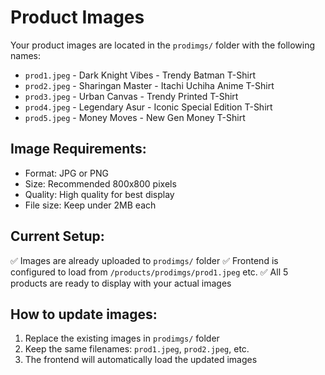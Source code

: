 # Product Images

Your product images are located in the `prodimgs/` folder with the following names:

- `prod1.jpeg` - Dark Knight Vibes - Trendy Batman T-Shirt
- `prod2.jpeg` - Sharingan Master - Itachi Uchiha Anime T-Shirt  
- `prod3.jpeg` - Urban Canvas - Trendy Printed T-Shirt
- `prod4.jpeg` - Legendary Asur - Iconic Special Edition T-Shirt
- `prod5.jpeg` - Money Moves - New Gen Money T-Shirt

## Image Requirements:
- Format: JPG or PNG
- Size: Recommended 800x800 pixels
- Quality: High quality for best display
- File size: Keep under 2MB each

## Current Setup:
✅ Images are already uploaded to `prodimgs/` folder
✅ Frontend is configured to load from `/products/prodimgs/prod1.jpeg` etc.
✅ All 5 products are ready to display with your actual images

## How to update images:
1. Replace the existing images in `prodimgs/` folder
2. Keep the same filenames: `prod1.jpeg`, `prod2.jpeg`, etc.
3. The frontend will automatically load the updated images
